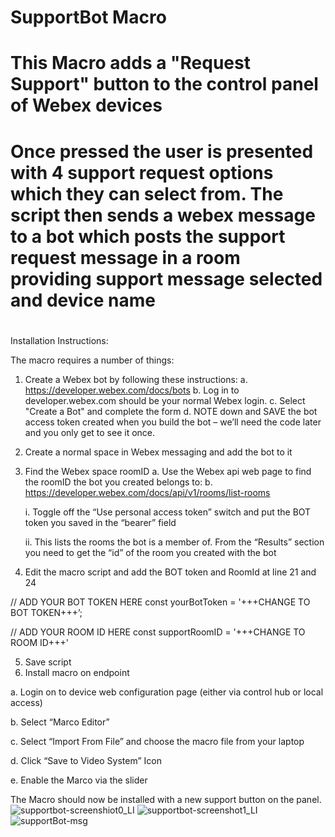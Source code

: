 # SupportBot Macro
# This Macro adds a "Request Support" button to the control panel of Webex devices
# Once pressed the user is presented with 4 support request options which they can select from. The script then sends a webex message to a bot which posts the support request message in a room providing support message selected and device name
# 

Installation Instructions:

The macro requires a number of things:

1.	Create a Webex bot by following these instructions:
  a.	https://developer.webex.com/docs/bots
  b.	Log in to developer.webex.com should be your normal Webex login.
  c. Select "Create a Bot" and complete the form
  d.	NOTE down and SAVE the bot access token created when you build the bot – we’ll need the code later and you only get to see it once.
2.	Create a normal space in Webex messaging and add the bot to it
3.	Find the Webex space roomID
    a.	Use the Webex api web page to find the roomID the bot you created belongs to:
    b.	https://developer.webex.com/docs/api/v1/rooms/list-rooms
    
      i.	Toggle off the “Use personal access token” switch and put the BOT token you saved in the “bearer” field
    
      ii.	This lists the rooms the bot is a member of. From the “Results” section you need to get the “id” of the room you created with the bot
	 
4.	Edit the macro script and add the BOT token and RoomId at line 21 and 24

// ADD YOUR BOT TOKEN HERE
const yourBotToken = '+++CHANGE TO BOT TOKEN+++’;

// ADD YOUR ROOM ID HERE
const supportRoomID = '+++CHANGE TO ROOM ID+++'

5.	Save script
6.	Install macro on endpoint

  a.	Login on to device web configuration page (either via control hub or local access)

  b.	Select “Marco Editor”
  
  c.	Select “Import From File” and choose the macro file from your laptop
  
  d.	Click “Save to Video System” Icon  
  
  e.	Enable the Marco via the slider  
                
The Macro should now be installed with a new support button on the panel.
![supportbot-screenshiot0_LI](https://user-images.githubusercontent.com/105777228/170676025-481447fa-3215-41e8-811b-9f23d42b80c0.jpg)
![supportbot-screenshot1_LI](https://user-images.githubusercontent.com/105777228/170676058-16488248-daae-4fd6-994a-2e42314b628e.jpg)
![supportBot-msg](https://user-images.githubusercontent.com/105777228/170676825-ba599700-ed10-4fad-a004-c45b3c9d9226.JPG)
